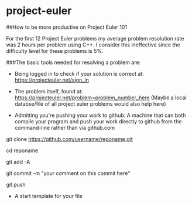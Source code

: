 # project-euler

##How to be more productive on Project Euler 101

For the first 12 Project Euler problems my average problem resolution rate was 2 hours per problem using C++. I consider this ineffective since the difficulty level for these problems is 5%. 

###The basic tools needed for resolving a problem are:

- Being logged in to check if your solution is correct at:
https://projecteuler.net/sign_in

- The problem itself, found at:
https://projecteuler.net/problem=problem_number_here
(Maybe a local databse/file of all project euler problems would also help here)

- Admitting you're pushing your work to github:
A machine that can both compile your program and push your work directly to github from the command-line rather than via github.com

git clone https://github.com/username/reponame.git

cd reponame

git add -A

git commit -m "your comment on this commit here"

git push

- A start template for your file


